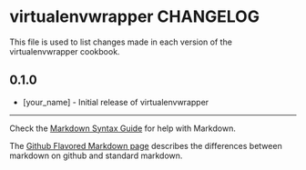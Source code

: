 virtualenvwrapper CHANGELOG
===========================

This file is used to list changes made in each version of the virtualenvwrapper cookbook.

0.1.0
-----
- [your_name] - Initial release of virtualenvwrapper

- - -
Check the [Markdown Syntax Guide](http://daringfireball.net/projects/markdown/syntax) for help with Markdown.

The [Github Flavored Markdown page](http://github.github.com/github-flavored-markdown/) describes the differences between markdown on github and standard markdown.
